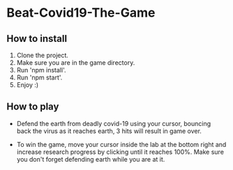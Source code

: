 # Beat-Covid19-The-Game

## How to install
1. Clone the project.
2. Make sure you are in the game directory.
3. Run 'npm install'.
4. Run 'npm start'.
5. Enjoy :)

## How to play
- Defend the earth from deadly covid-19 using your cursor, bouncing back the virus as it reaches earth, 3 hits will result in game over.

- To win the game, move your cursor inside the lab at the bottom right and increase research progress by clicking until it reaches 100%. Make sure you don't forget defending earth while you are at it.

